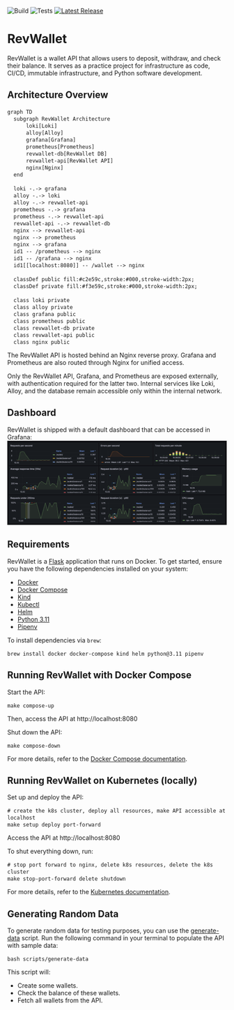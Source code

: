 ![Build](https://github.com/arthurjguerra/revwallet/actions/workflows/build.yaml/badge.svg)
![Tests](https://github.com/arthurjguerra/revwallet/actions/workflows/tests.yaml/badge.svg)
[![Latest Release](https://img.shields.io/github/v/release/arthurjguerra/revwallet?include_prereleases)]([https://github.com/kubernetes/minikube/releases/latest](https://github.com/arthurjguerra/revwallet/releases/latest))

# RevWallet
RevWallet is a wallet API that allows users to deposit, withdraw, and check their balance. It serves as a practice project for infrastructure as code, CI/CD, immutable infrastructure, and Python software development.

## Architecture Overview
```mermaid
graph TD
  subgraph RevWallet Architecture
      loki[Loki]
      alloy[Alloy]
      grafana[Grafana]
      prometheus[Prometheus]
      revwallet-db[RevWallet DB]
      revwallet-api[RevWallet API]
      nginx[Nginx]
  end

  loki -.-> grafana
  alloy -.-> loki
  alloy -.-> revwallet-api
  prometheus -.-> grafana
  prometheus -.-> revwallet-api
  revwallet-api -.-> revwallet-db
  nginx --> revwallet-api
  nginx --> prometheus
  nginx --> grafana
  id1 -- /prometheus --> nginx
  id1 -- /grafana --> nginx
  id1[[localhost:8080]] -- /wallet --> nginx

  classDef public fill:#c2e59c,stroke:#000,stroke-width:2px;
  classDef private fill:#f3e59c,stroke:#000,stroke-width:2px;

  class loki private
  class alloy private
  class grafana public
  class prometheus public
  class revwallet-db private
  class revwallet-api public
  class nginx public
```
The RevWallet API is hosted behind an Nginx reverse proxy. Grafana and Prometheus are also routed through Nginx for unified access.

Only the RevWallet API, Grafana, and Prometheus are exposed externally, with authentication required for the latter two. Internal services like Loki, Alloy, and the database remain accessible only within the internal network.

## Dashboard
RevWallet is shipped with a default dashboard that can be accessed in Grafana:
![revwallet-dashboard](./img/revwallet-dashboard.png)

## Requirements
RevWallet is a [Flask](https://flask.palletsprojects.com/en/3.0.x/) application that runs on Docker. To get started, ensure you have the following dependencies installed on your system:
- [Docker](https://docs.docker.com/guides/getting-started/)
- [Docker Compose](https://docs.docker.com/compose/gettingstarted/)
- [Kind](https://kind.sigs.k8s.io/docs/user/quick-start/)
- [Kubectl](https://kubernetes.io/docs/reference/kubectl/)
- [Helm](https://helm.sh/docs/intro/quickstart/)
- [Python 3.11](https://www.python.org/downloads/)
- [Pipenv](https://pipenv.pypa.io/en/latest/)

To install dependencies via `brew`:
```
brew install docker docker-compose kind helm python@3.11 pipenv
```

## Running RevWallet with Docker Compose
Start the API:
```
make compose-up
```
Then, access the API at http://localhost:8080

Shut down the API:
```
make compose-down
```

For more details, refer to the [Docker Compose documentation](docs/docker-compose.md).

## Running RevWallet on Kubernetes (locally)
Set up and deploy the API:

```
# create the k8s cluster, deploy all resources, make API accessible at localhost
make setup deploy port-forward
```

Access the API at http://localhost:8080

To shut everything down, run:
```
# stop port forward to nginx, delete k8s resources, delete the k8s cluster
make stop-port-forward delete shutdown
```

For more details, refer to the [Kubernetes documentation](docs/k8s-kind.md).

## Generating Random Data
To generate random data for testing purposes, you can use the [generate-data](./scripts/generate-data) script. Run the following command in your terminal to populate the API with sample data:

```
bash scripts/generate-data
```

This script will:
- Create some wallets.
- Check the balance of these wallets.
- Fetch all wallets from the API.
